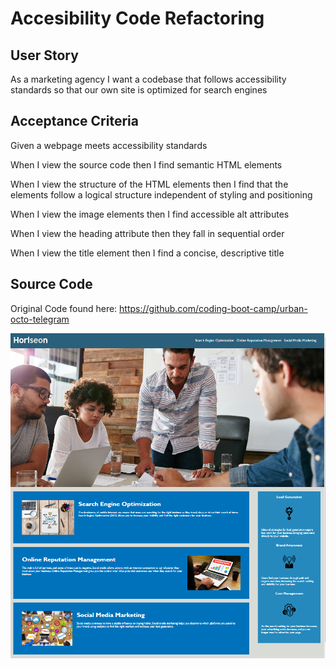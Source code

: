# Accesibility Code Refactoring

## User Story
As a marketing agency I want a codebase that follows accessibility standards so that our own site is optimized for search engines

## Acceptance Criteria
Given a webpage meets accessibility standards

When I view the source code then I find semantic HTML elements

When I view the structure of the HTML elements then I find that the elements follow a logical structure independent of styling and positioning

When I view the image elements then I find accessible alt attributes

When I view the heading attribute then they fall in sequential order

When I view the title element then I find a concise, descriptive title

## Source Code

Original Code found here: https://github.com/coding-boot-camp/urban-octo-telegram

![Website Screenshot](/assets/images/Screenshot%202023-04-06%20225350.png)